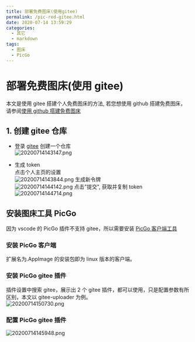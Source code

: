 ```yaml
---
title: 部署免费图床(使用gitee)
permalink: /pic-red-gitee.html
date: 2020-07-14 13:59:29
categories:
  - 其它
  - markdown
tags:
  - 图床
  - PicGo
---
```


# 部署免费图床(使用 gitee)

本文是使用 gitee 搭建个人免费图床的方法, 若您想使用 github 搭建免费图床，请参阅[使用 github 搭建免费图床](/pic-red.html)

## 1. 创建 gitee 仓库

- 登录 [gitee](https://gitee.com) 创建一个仓库  
  ![20200714143147.png](https://cdn.jsdelivr.net/gh/wangshibiaoFlytiger/blog_picBed1/images/20200714143147.png)

- 生成 token  
  点击个人主页的设置  
  ![20200714143844.png](https://cdn.jsdelivr.net/gh/wangshibiaoFlytiger/blog_picBed1/images/20200714143844.png)
  生成新令牌  
  ![20200714144142.png](https://cdn.jsdelivr.net/gh/wangshibiaoFlytiger/blog_picBed1/images/20200714144142.png)
  点击"提交", 获取并复制 token  
  ![20200714144714.png](https://cdn.jsdelivr.net/gh/wangshibiaoFlytiger/blog_picBed1/images/20200714144714.png)

## 安装图床工具 PicGo

因为 vscode 的 PicGo 插件不支持 gitee，所以需要安装 [PicGo 客户端工具](https://github.com/Molunerfinn/PicGo/releases)

### 安装 PicGo 客户端

扩展名为.AppImage 的安装包即为 linux 版本的客户端。

### 安装 PicGo gitee 插件

插件设置中搜索 gitee，展示出 2 个 gitee 插件，都可以使用，只是配置参数有所区别，本文以 gitee-uploader 为例。  
![20200714150730.png](https://cdn.jsdelivr.net/gh/wangshibiaoFlytiger/blog_picBed1/images/20200714150730.png)

### 配置 PicGo gitee 插件

![20200714145948.png](https://cdn.jsdelivr.net/gh/wangshibiaoFlytiger/blog_picBed1/images/20200714145948.png)
